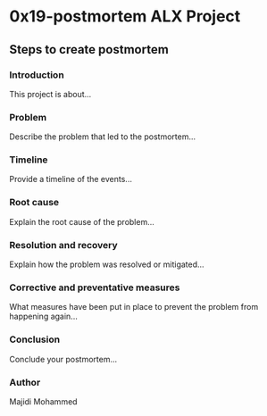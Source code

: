 # 0x19-postmortem ALX Project

## Steps to create postmortem

### Introduction

This project is about...

### Problem

Describe the problem that led to the postmortem...

### Timeline

Provide a timeline of the events...

### Root cause

Explain the root cause of the problem...

### Resolution and recovery

Explain how the problem was resolved or mitigated...

### Corrective and preventative measures

What measures have been put in place to prevent the problem from happening again...

### Conclusion

Conclude your postmortem...

### Author

Majidi Mohammed